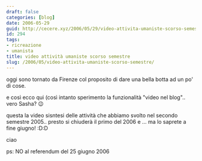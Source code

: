 ```yaml
---
draft: false
categories: [blog]
date: 2006-05-29
guid: http://cecere.xyz/2006/05/29/video-attivita-umaniste-scorso-semestre/
id: 294
tags:
- ricreazione
- umanista
title: video attività umaniste scorso semestre
slug: /2006/05/video-attivita-umaniste-scorso-semestre/
---
```


oggi sono tornato da Firenze col proposito di dare una bella botta ad un po' di cose.

e così ecco qui (così intanto sperimento la funzionalità "video nel blog".. vero Sasha? 😉

questa la video sisntesi delle attività che abbiamo svolto nel secondo semestre 2005.. presto si chiuderà il primo del 2006 e … ma lo saprete a fine giugno! :D:D

ciao

ps: NO al referendum del 25 giugno 2006